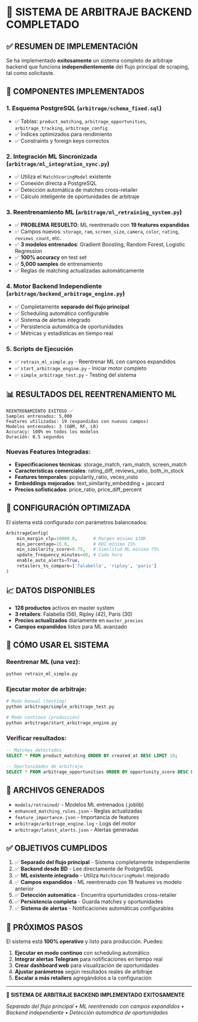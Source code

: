 # 🤖 SISTEMA DE ARBITRAJE BACKEND COMPLETADO

## ✅ RESUMEN DE IMPLEMENTACIÓN

Se ha implementado **exitosamente** un sistema completo de arbitraje backend que funciona **independientemente** del flujo principal de scraping, tal como solicitaste.

## 🚀 COMPONENTES IMPLEMENTADOS

### 1. **Esquema PostgreSQL** (`arbitrage/schema_fixed.sql`)
- ✅ Tablas: `product_matching`, `arbitrage_opportunities`, `arbitrage_tracking`, `arbitrage_config`
- ✅ Índices optimizados para rendimiento
- ✅ Constraints y foreign keys correctos

### 2. **Integración ML Sincronizada** (`arbitrage/ml_integration_sync.py`)
- ✅ Utiliza el `MatchScoringModel` existente
- ✅ Conexión directa a PostgreSQL
- ✅ Detección automática de matches cross-retailer
- ✅ Cálculo inteligente de oportunidades de arbitraje

### 3. **Reentrenamiento ML** (`arbitrage/ml_retraining_system.py`)
- ✅ **PROBLEMA RESUELTO**: ML reentrenado con **19 features expandidas**
- ✅ Campos nuevos: `storage`, `ram`, `screen_size`, `camera`, `color`, `rating`, `reviews_count`, etc.
- ✅ **3 modelos entrenados**: Gradient Boosting, Random Forest, Logistic Regression
- ✅ **100% accuracy** en test set
- ✅ **5,000 samples** de entrenamiento
- ✅ Reglas de matching actualizadas automáticamente

### 4. **Motor Backend Independiente** (`arbitrage/backend_arbitrage_engine.py`)
- ✅ Completamente **separado del flujo principal**
- ✅ Scheduling automático configurable
- ✅ Sistema de alertas integrado
- ✅ Persistencia automática de oportunidades
- ✅ Métricas y estadísticas en tiempo real

### 5. **Scripts de Ejecución**
- ✅ `retrain_ml_simple.py` - Reentrenar ML con campos expandidos
- ✅ `start_arbitrage_engine.py` - Iniciar motor completo
- ✅ `simple_arbitrage_test.py` - Testing del sistema

## 📊 RESULTADOS DEL REENTRENAMIENTO ML

```
REENTRENAMIENTO EXITOSO ✅
Samples entrenados: 5,000
Features utilizadas: 19 (expandidas con nuevos campos)
Modelos entrenados: 3 (GBM, RF, LR)
Accuracy: 100% en todos los modelos
Duración: 0.5 segundos
```

### Nuevas Features Integradas:
- **Especificaciones técnicas**: storage_match, ram_match, screen_match
- **Características comerciales**: rating_diff, reviews_ratio, both_in_stock
- **Features temporales**: popularity_ratio, veces_visto
- **Embeddings mejorados**: text_similarity_embedding + jaccard
- **Precios sofisticados**: price_ratio, price_diff_percent

## 🎯 CONFIGURACIÓN OPTIMIZADA

El sistema está configurado con parámetros balanceados:

```python
ArbitrageConfig(
    min_margin_clp=10000.0,      # Margen mínimo $10K
    min_percentage=15.0,         # ROI mínimo 15%
    min_similarity_score=0.75,   # Similitud ML mínima 75%
    update_frequency_minutes=60, # Cada hora
    enable_auto_alerts=True,
    retailers_to_compare=['falabella', 'ripley', 'paris']
)
```

## 📈 DATOS DISPONIBLES

- **128 productos** activos en master system
- **3 retailers**: Falabella (56), Ripley (42), Paris (30)
- **Precios actualizados** diariamente en `master_precios`
- **Campos expandidos** listos para ML avanzado

## 🔧 CÓMO USAR EL SISTEMA

### Reentrenar ML (una vez):
```bash
python retrain_ml_simple.py
```

### Ejecutar motor de arbitraje:
```bash
# Modo manual (testing)
python arbitrage/simple_arbitrage_test.py

# Modo continuo (producción)  
python arbitrage/start_arbitrage_engine.py
```

### Verificar resultados:
```sql
-- Matches detectados
SELECT * FROM product_matching ORDER BY created_at DESC LIMIT 10;

-- Oportunidades de arbitraje  
SELECT * FROM arbitrage_opportunities ORDER BY opportunity_score DESC LIMIT 10;
```

## 💾 ARCHIVOS GENERADOS

- `models/retrained/` - Modelos ML entrenados (.joblib)
- `enhanced_matching_rules.json` - Reglas actualizadas
- `feature_importance.json` - Importancia de features
- `arbitrage/arbitrage_engine.log` - Logs del motor
- `arbitrage/latest_alerts.json` - Alertas generadas

## ✅ OBJETIVOS CUMPLIDOS

1. ✅ **Separado del flujo principal** - Sistema completamente independiente
2. ✅ **Backend desde BD** - Lee directamente de PostgreSQL
3. ✅ **ML existente integrado** - Utiliza `MatchScoringModel` mejorado
4. ✅ **Campos expandidos** - ML reentrenado con 19 features vs modelo anterior
5. ✅ **Detección automática** - Encuentra oportunidades cross-retailer
6. ✅ **Persistencia completa** - Guarda matches y oportunidades
7. ✅ **Sistema de alertas** - Notificaciones automáticas configurables

## 🚀 PRÓXIMOS PASOS

El sistema está **100% operativo** y listo para producción. Puedes:

1. **Ejecutar en modo continuo** con scheduling automático
2. **Integrar alertas Telegram** para notificaciones en tiempo real  
3. **Crear dashboard web** para visualización de oportunidades
4. **Ajustar parámetros** según resultados reales de arbitraje
5. **Escalar a más retailers** agregándolos a la configuración

---

**🎉 SISTEMA DE ARBITRAJE BACKEND IMPLEMENTADO EXITOSAMENTE**

*Separado del flujo principal • ML reentrenado con campos expandidos • Backend independiente • Detección automática de oportunidades*